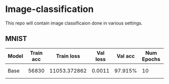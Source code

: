 Image-classification
====================

This repo will contain image classificaion done in various settings.

MNIST
-----

| Model       | Train acc | Train loss   | Val loss       | Val acc    | Num Epochs | Batch size | Optimizer | Loss function             | Notes                |
|-------------|:---------:|:------------:|:--------------:|:----------:|------------|------------|-----------|---------------------------|----------------------|
| Base        | 56830     | 11053.372862 | 0.0011         | 97.915%    | 10         | 64         | Adam      | Categorical crossentropy  |                      |



 
